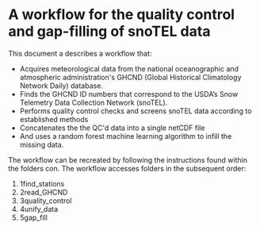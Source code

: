 # A workflow for the quality control and gap-filling of snoTEL data

This document a describes a workflow that:
-	Acquires meteorological data from the national oceanographic and atmospheric administration's GHCND (Global Historical Climatology Network Daily) database.
-	Finds the GHCND ID numbers that correspond to the USDA’s Snow Telemetry Data Collection Network (snoTEL). 
-	Performs quality control checks and screens snoTEL data according to established methods
-	Concatenates the the QC'd data into a single netCDF file
-	And uses a random forest machine learning algorithm to infill the missing data.


The workflow can be recreated by following the instructions found within the folders con. The workflow accesses folders in the subsequent order:
1)	1find_stations
2)	2read_GHCND
3)	3quality_control
4)	4unify_data
5)	5gap_fill
